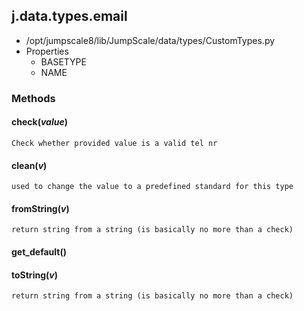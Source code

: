<!-- toc -->
## j.data.types.email

- /opt/jumpscale8/lib/JumpScale/data/types/CustomTypes.py
- Properties
    - BASETYPE
    - NAME

### Methods

    

#### check(*value*) 

```
Check whether provided value is a valid tel nr

```

#### clean(*v*) 

```
used to change the value to a predefined standard for this type

```

#### fromString(*v*) 

```
return string from a string (is basically no more than a check)

```

#### get_default() 

#### toString(*v*) 

```
return string from a string (is basically no more than a check)

```

